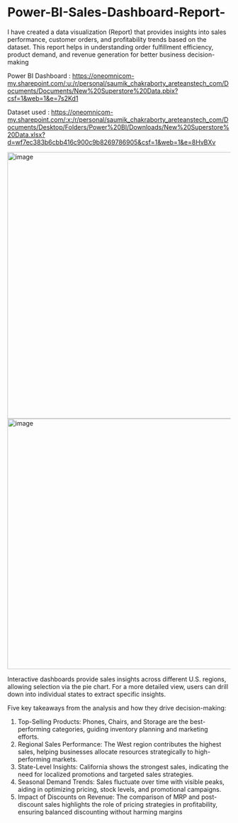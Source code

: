 # Power-BI-Sales-Dashboard-Report-

I have created a data visualization (Report) that provides insights into sales performance, customer orders, and profitability trends based on the dataset. This report helps in understanding order fulfillment efficiency, product demand, and revenue generation for better business decision-making

Power BI Dashboard : https://oneomnicom-my.sharepoint.com/:u:/r/personal/saumik_chakraborty_areteanstech_com/Documents/Documents/New%20Superstore%20Data.pbix?csf=1&web=1&e=7s2Kd1

Dataset used : https://oneomnicom-my.sharepoint.com/:x:/r/personal/saumik_chakraborty_areteanstech_com/Documents/Desktop/Folders/Power%20BI/Downloads/New%20Superstore%20Data.xlsx?d=wf7ec383b6cbb416c900c9b8269786905&csf=1&web=1&e=8HvBXv

<img width="602" alt="image" src="https://github.com/user-attachments/assets/e5c9830e-afba-4772-bc2d-702814e3da0b" />
<img width="566" alt="image" src="https://github.com/user-attachments/assets/20425245-560e-4197-9703-bd2741106baa" />

Interactive dashboards provide sales insights across different U.S. regions, allowing selection via the pie chart. For a more detailed view, users can drill down into individual states to extract specific insights.


Five key takeaways from the analysis and how they drive decision-making:

1) Top-Selling Products: Phones, Chairs, and Storage are the best-performing categories, guiding inventory planning and marketing efforts.
2) Regional Sales Performance: The West region contributes the highest sales, helping businesses allocate resources strategically to high-performing markets.
3) State-Level Insights: California shows the strongest sales, indicating the need for localized promotions and targeted sales strategies.
4) Seasonal Demand Trends: Sales fluctuate over time with visible peaks, aiding in optimizing pricing, stock levels, and promotional campaigns.
5) Impact of Discounts on Revenue: The comparison of MRP and post-discount sales highlights the role of pricing strategies in profitability, ensuring balanced discounting without harming margins
